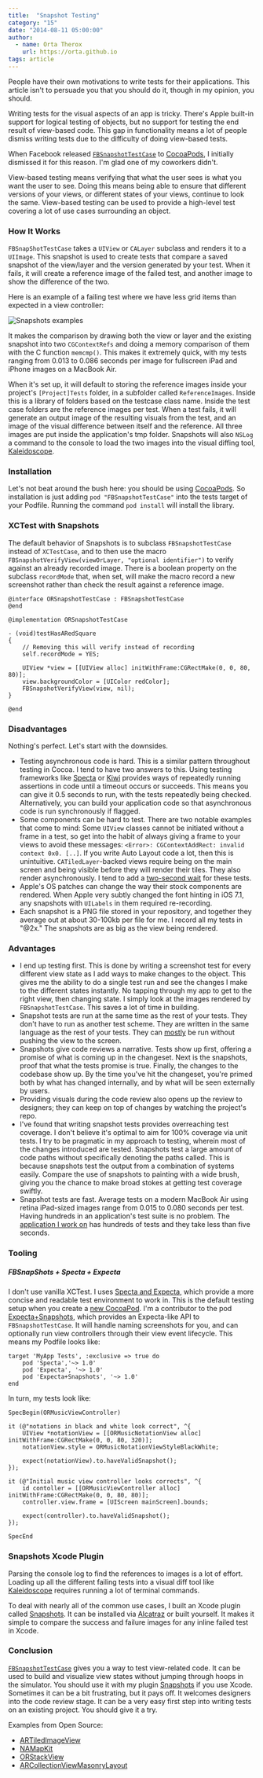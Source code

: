 ```yaml
---
title:  "Snapshot Testing"
category: "15"
date: "2014-08-11 05:00:00"
author:
  - name: Orta Therox
    url: https://orta.github.io
tags: article
---
```


People have their own motivations to write tests for their applications. This article isn't to persuade you that you should do it, though in my opinion, you should.

Writing tests for the visual aspects of an app is tricky. There's Apple built-in support for logical testing of objects, but no support for testing the end result of view-based code. This gap in functionality means a lot of people dismiss writing tests due to the difficulty of doing view-based tests.

When Facebook released [`FBSnapshotTestCase`][fbsnapshot] to [CocoaPods][cocoapods], I initially dismissed it for this reason. I'm glad one of my coworkers didn't.

View-based testing means verifying that what the user sees is what you want the user to see. Doing this means being able to ensure that different versions of your views, or different states of your views, continue to look the same. View-based testing can be used to provide a high-level test covering a lot of use cases surrounding an object.

### How It Works

`FBSnapShotTestCase` takes a `UIView` or `CALayer` subclass and renders it to a `UIImage`. This snapshot is used to create tests that compare a saved snapshot of the view/layer and the version generated by your test.  When it fails, it will create a reference image of the failed test, and another image to show the difference of the two.

Here is an example of a failing test where we have less grid items than expected in a view controller:

![Snapshots examples](/images/issue-15/snapshots-reference.png)

It makes the comparison by drawing both the view or layer and the existing snapshot into two `CGContextRefs` and doing a memory comparison of them with the C function `memcmp()`. This makes it extremely quick, with my tests ranging from 0.013 to 0.086 seconds per image for fullscreen iPad and iPhone images on a MacBook Air.

When it's set up, it will default to storing the reference images inside your project's `[Project]Tests` folder, in a subfolder called `ReferenceImages`. Inside this is a library of folders based on the testcase class name. Inside the test case folders are the reference images per test. When a test fails, it will generate an output image of the resulting visuals from the test, and an image of the visual difference between itself and the reference. All three images are put inside the application's tmp folder. Snapshots will also `NSLog` a command to the console to load the two images into the visual diffing tool, [Kaleidoscope][kaleidoscope].

### Installation

Let's not beat around the bush here: you should be using [CocoaPods][cocoapods]. So installation is just adding `pod "FBSnapshotTestCase"` into the tests target of your Podfile. Running the command `pod install` will install the library.

### XCTest with Snapshots

The default behavior of Snapshots is to subclass `FBSnapshotTestCase` instead of `XCTestCase`, and to then use the macro `FBSnapshotVerifyView(viewOrLayer, "optional identifier")` to verify against an already recorded image. There is a boolean property on the subclass `recordMode` that, when set, will make the macro record a new screenshot rather than check the result against a reference image.

```objc
@interface ORSnapshotTestCase : FBSnapshotTestCase
@end

@implementation ORSnapshotTestCase

- (void)testHasARedSquare
{
    // Removing this will verify instead of recording
    self.recordMode = YES;
    
    UIView *view = [[UIView alloc] initWithFrame:CGRectMake(0, 0, 80, 80)];
    view.backgroundColor = [UIColor redColor];
    FBSnapshotVerifyView(view, nil);
}

@end
```

<a name="disadvantages"> </a>

### Disadvantages

Nothing's perfect. Let's start with the downsides.

* Testing asynchronous code is hard. This is a similar pattern throughout testing in Cocoa. I tend to have two answers to this. Using testing frameworks like [Specta][specta] or [Kiwi][kiwi] provides ways of repeatedly running assertions in code until a timeout occurs or succeeds. This means you can give it 0.5 seconds to run, with the tests repeatedly being checked. Alternatively, you can build your application code so that asynchronous code is run synchronously if flagged.
* Some components can be hard to test. There are two notable examples that come to mind: Some `UIView` classes cannot be initiated without a frame in a test, so get into the habit of always giving a frame to your views to avoid these messages: `<Error>: CGContextAddRect: invalid context 0x0. [..]`. If you write Auto Layout code a lot, then this is unintuitive. `CATiledLayer`-backed views require being on the main screen and being visible before they will render their tiles. They also render asynchronously. I tend to add a [two-second wait][arimagetiletest] for these tests.
* Apple's OS patches can change the way their stock components are rendered. When Apple very subtly changed the font hinting in iOS 7.1, any snapshots with `UILabels` in them required re-recording.
* Each snapshot is a PNG file stored in your repository, and together they average out at about 30-100kb per file for me. I record all my tests in "@2x." The snapshots are as big as the view being rendered.

### Advantages

* I end up testing first. This is done by writing a screenshot test for every different view state as I add ways to make changes to the object. This gives me the ability to do a single test run and see the changes I make to the different states instantly. No tapping through my app to get to the right view, then changing state. I simply look at the images rendered by `FBSnapshotTestCase`. This saves a lot of time in building.
* Snapshot tests are run at the same time as the rest of your tests. They don't have to run as another test scheme. They are written in the same language as the rest of your tests. They can [mostly](#disadvantages) be run without pushing the view to the screen.
* Snapshots give code reviews a narrative. Tests show up first, offering a promise of what is coming up in the changeset. Next is the snapshots, proof that what the tests promise is true. Finally, the changes to the codebase show up. By the time you've hit the changeset, you're primed both by what has changed internally, and by what will be seen externally by users.
* Providing visuals during the code review also opens up the review to designers; they can keep on top of changes by watching the project's repo.
* I've found that writing snapshot tests provides overreaching test coverage. I don't believe it's optimal to aim for 100% coverage via unit tests. I try to be pragmatic in my approach to testing, wherein most of the changes introduced are tested. Snapshots test a large amount of code paths without specifically denoting the paths called. This is because snapshots test the output from a combination of systems easily. Compare the use of snapshots to painting with a wide brush, giving you the chance to make broad stokes at getting test coverage swiftly.
* Snapshot tests are fast. Average tests on a modern MacBook Air using retina iPad-sized images range from 0.015 to 0.080 seconds per test. Having hundreds in an application's test suite is no problem. The [application I work on][folio] has hundreds of tests and they take less than five seconds.

### Tooling

##### FBSnapShots + Specta + Expecta

I don't use vanilla XCTest. I uses [Specta and Expecta][specta], which provide a more concise and readable test environment to work in. This is the default testing setup when you create a [new CocoaPod][newcocoapod]. I'm a contributor to the pod [Expecta+Snapshots][expmatchers], which provides an Expecta-like API to `FBSnapshotTestCase`. It will handle naming screenshots for you, and can optionally run view controllers through their view event lifecycle. This means my Podfile looks like:

    target 'MyApp Tests', :exclusive => true do
        pod 'Specta','~> 1.0'
        pod 'Expecta', '~> 1.0'
        pod 'Expecta+Snapshots', '~> 1.0'
    end

In turn, my tests look like:

```objc
SpecBegin(ORMusicViewController)

it (@"notations in black and white look correct", ^{
    UIView *notationView = [[ORMusicNotationView alloc] initWithFrame:CGRectMake(0, 0, 80, 320)];
    notationView.style = ORMusicNotationViewStyleBlackWhite;

    expect(notationView).to.haveValidSnapshot();
});

it (@"Initial music view controller looks corrects", ^{
    id contoller = [[ORMusicViewController alloc] initWithFrame:CGRectMake(0, 0, 80, 80)];
    controller.view.frame = [UIScreen mainScreen].bounds;

    expect(controller).to.haveValidSnapshot();
});

SpecEnd
```

### Snapshots Xcode Plugin

Parsing the console log to find the references to images is a lot of effort. Loading up all the different failing tests into a visual diff tool like [Kaleidoscope][kaleidoscope] requires running a lot of terminal commands.

To deal with nearly all of the common use cases, I built an Xcode plugin called [Snapshots][snapshots]. It can be installed via [Alcatraz][alcatraz] or built yourself. It makes it simple to compare the success and failure images for any inline failed test in Xcode.


### Conclusion

[`FBSnapshotTestCase`][fbsnapshot] gives you a way to test view-related code. It can be used to build and visualize view states without jumping through hoops in the simulator. You should use it with my plugin [Snapshots][snapshots] if you use Xcode. Sometimes it can be a bit frustrating, but it pays off. It welcomes designers into the code review stage. It can be a very easy first step into writing tests on an existing project. You should give it a try.

Examples from Open Source:

* [ARTiledImageView](https://github.com/dblock/ARTiledImageView)
* [NAMapKit](https://github.com/neilang/NAMapKit/)
* [ORStackView](https://github.com/orta/ORStackView/)
* [ARCollectionViewMasonryLayout](https://github.com/AshFurrow/ARCollectionViewMasonryLayout)

[cocoapods]: http://cocoapods.org "CocoaPods homepage"

[fbsnapshot]: https://github.com/facebook/ios-snapshot-test-case "FBSnapshotTestCase Github Repo"

[specta]: http://github.com/specta/specta/ "Specta Github Repo"

[expmatchers]: https://github.com/dblock/ios-snapshot-test-case-expecta "EXPMatchers+FBSnapshotTest Github Repo"

[kiwi]: https://github.com/kiwi-bdd/Kiwi "Kiwi Github Repo"

[arimagetiletest]: https://github.com/dblock/ARTiledImageView/blob/master/IntegrationTests/ARTiledImageViewControllerTests.m#L31/ "Test example from ARTiledImageView"

[kaleidoscope]: http://www.kaleidoscopeapp.com "Kaleidoscope.app Web Site"

[snapshots]: http://github.com/orta/snapshots "Snapshots Github Repo"

[alcatraz]: http://alcatraz.io "Alcatraz the Xcode Plugin Manager"

[newcocoapod]: http://guides.cocoapods.org/making/using-pod-lib-create.html "CocoaPods Guide"

[folio]: http://orta.github.io/#folio-header-unit "Artsy Folio Website"
